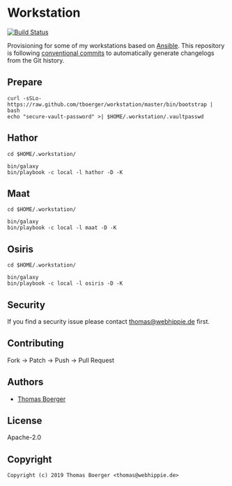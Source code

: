 # Workstation

[![Build Status](https://cloud.drone.io/api/badges/tboerger/workstation/status.svg)](https://cloud.drone.io/tboerger/workstation)

Provisioning for some of my workstations based on [Ansible](https://www.ansible.com). This repository is following [conventional commits](https://www.conventionalcommits.org/en/v1.0.0/) to automatically generate changelogs from the Git history.

## Prepare

```console
curl -sSLo- https://raw.github.com/tboerger/workstation/master/bin/bootstrap | bash
echo "secure-vault-password" >| $HOME/.workstation/.vaultpasswd
```

## Hathor

```console
cd $HOME/.workstation/

bin/galaxy
bin/playbook -c local -l hathor -D -K
```

## Maat

```console
cd $HOME/.workstation/

bin/galaxy
bin/playbook -c local -l maat -D -K
```

## Osiris

```console
cd $HOME/.workstation/

bin/galaxy
bin/playbook -c local -l osiris -D -K
```

## Security

If you find a security issue please contact thomas@webhippie.de first.

## Contributing

Fork -> Patch -> Push -> Pull Request

## Authors

* [Thomas Boerger](https://github.com/tboerger)

## License

Apache-2.0

## Copyright

```console
Copyright (c) 2019 Thomas Boerger <thomas@webhippie.de>
```
